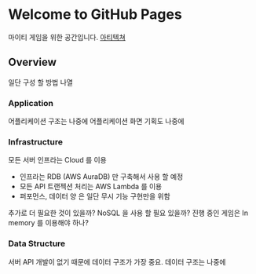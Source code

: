 # Welcome to GitHub Pages

마이티 게임을 위한 공간입니다. [아티텍쳐](Docs/architecture.md)

## Overview
일단 구성 할 방법 나열

### Application
어플리케이션 구조는 나중에
어플리케이션 화면 기획도 나중에

### Infrastructure
모든 서버 인프라는 Cloud 를 이용
- 인프라는 RDB (AWS AuraDB) 만 구축해서 사용 할 예정
- 모든 API 트랜젝션 처리는 AWS Lambda 를 이용
- 퍼포먼스, 데이터 양 은 일단 무시 기능 구현만을 위함

추가로 더 필요한 것이 있을까?
NoSQL 을 사용 할 필요 있을까?
진행 중인 게임은 In memory 를 이용해야 하나?

### Data Structure
서버 API 개발이 없기 때문에 데이터 구조가 가장 중요.
데이터 구조는 나중에
